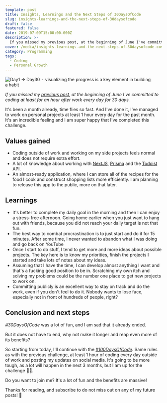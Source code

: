 ```yaml
---
template: post
title: Insights, Learnings and the Next Steps of 30DaysOfCode
slug: insights-learnings-and-the-next-steps-of-30daysofcode
draft: false
featured: false
date: 2019-07-09T15:00:00.000Z
description: >-
  If you missed my previous post, at the beginning of June I've committed to coding at least for an hour after work every day for 30 days. Here are the results
cover: /media/insights-learnings-and-the-next-steps-of-30daysofcode-cover.png
category: Programming
tags:
  - Coding
  - Personal Growth
---
```


![Day1 → Day30  -  visualizing the progress is a key element in building a habit](/insights-learnings-and-the-next-steps-of-30daysofcode-cover.png)

<div class="separator"></div>

_If you missed my_ [_previous post_](https://medium.com/@robertistok/announcing-30-days-of-code-2ea5a129d9b5)_, at the beginning of June I've committed to coding at least for an hour after work every day for 30 days._

<div class="separator"></div>

It's been a month already, time flies so fast. And I've done it, I've managed to work on personal projects at least 1 hour every day for the past month. It's an incredible feeling and I am super happy that I've completed this challenge.

## Values gained

- Coding outside of work and working on my side projects feels normal and does not require extra effort.
- A lot of knowledge about working with [NextJS](https://nextjs.org), [Prisma](https://prisma.io) and the [Todoist](https://developer.todoist.com/sync/v8/) API.
- An almost-ready application, where I can store all of the recipes for the food I cook and construct shopping lists more efficiently. I am planning to release this app to the public, more on that later.

## Learnings

- It's better to complete my daily goal in the morning and then I can enjoy a stress-free afternoon. Going home earlier when you just want to hang out with friends, because you did not reach your daily target is not that fun.
- The best way to combat procrastination is to just start and do it for 15 minutes. After some time, I never wanted to abandon what I was doing and go back on YouTube
- Once I start to do stuff, I tend to get more and more ideas about possible projects. The key here is to know my priorities, finish the projects I started and take lots of notes about my ideas.
- Assuming that I have the time, I can develop almost anything I want and that's a fucking good position to be in. Scratching my own itch and solving my problems could be the number one place to get new projects to work on.
- Committing publicly is an excellent way to stay on track and do the work, even if you don't feel to do it. Nobody wants to lose face, especially not in front of hundreds of people, right?

## Conclusion and next steps

_#30DaysOfCode_ was a lot of fun, and I am sad that it already ended.

But it does not have to end, why not make it longer and reap even more of its benefits?

So starting from today, I'll continue with the [_#100DaysOfCode_](https://www.100daysofx.com/). Same rules as with the previous challenge, at least 1 hour of coding every day outside of work and posting my updates on social media. It's going to be more tough, as a lot will happen in the next 3 months, but I am up for the challenge 💪🏻.

Do you want to join me? It's a lot of fun and the benefits are massive!

<div class="separator"></div>

Thanks for reading, and subscribe to do not miss out on any of my future posts! 🙏
